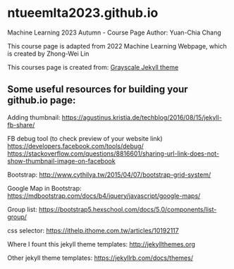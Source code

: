 # ntueemlta2023.github.io
Machine Learning 2023 Autumn - Course Page 
Author: Yuan-Chia Chang

This course page is adapted from 2022 Machine Learning Webpage, which is created by Zhong-Wei Lin

This courses page is created from: [Grayscale Jekyll theme](http://jekyllthemes.org/themes/grayscale/)


## Some useful resources for building your github.io page:

Adding thumbnail:
https://agustinus.kristia.de/techblog/2016/08/15/jekyll-fb-share/

FB debug tool (to check preview of your website link)
https://developers.facebook.com/tools/debug/
https://stackoverflow.com/questions/8816601/sharing-url-link-does-not-show-thumbnail-image-on-facebook

Bootstrap:
http://www.cythilya.tw/2015/04/07/bootstrap-grid-system/

Google Map in Bootstrap:
https://mdbootstrap.com/docs/b4/jquery/javascript/google-maps/

Group list:
https://bootstrap5.hexschool.com/docs/5.0/components/list-group/

css selector:
https://ithelp.ithome.com.tw/articles/10192117

Where I fount this jekyll theme templates:
http://jekyllthemes.org

Other jekyll theme templates:
https://jekyllrb.com/docs/themes/
